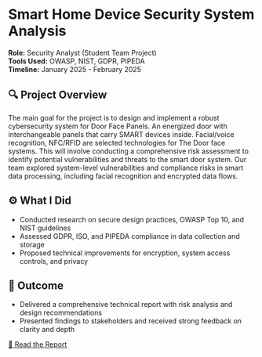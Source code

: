 # Smart Home Device Security System Analysis

**Role:** Security Analyst (Student Team Project)  
**Tools Used:** OWASP, NIST, GDPR, PIPEDA  
**Timeline:** January 2025 - February 2025

## 🔍 Project Overview
The main goal for the project is to design and implement a robust cybersecurity system for Door Face Panels. An energized door with interchangeable panels that carry SMART devices inside. Facial/voice recognition, NFC/RFID are selected technologies for The Door face systems. 
This will involve conducting a comprehensive risk assessment to identify potential vulnerabilities and threats to the smart door system.
Our team explored system-level vulnerabilities and compliance risks in smart data processing, including facial recognition and encrypted data flows. 

## ⚙️ What I Did
- Conducted research on secure design practices, OWASP Top 10, and NIST guidelines
- Assessed GDPR, ISO, and PIPEDA compliance in data collection and storage
- Proposed technical improvements for encryption, system access controls, and privacy

## 📝 Outcome
- Delivered a comprehensive technical report with risk analysis and design recommendations
- Presented findings to stakeholders and received strong feedback on clarity and depth

[📄 Read the Report](projects/JeanCarlaRomin-RiipenFinalSubmission.pdf) 
